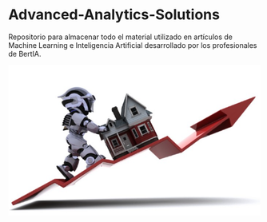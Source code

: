 # Advanced-Analytics-Solutions

Repositorio para almacenar todo el material utilizado en artículos de Machine Learning e Inteligencia Artificial desarrollado por los profesionales de BertIA. 

![alt text](https://github.com/lmendezotero/Postgraduate-Project/blob/master/House%20Prices%20Prediction/Pictures/HOUSE_PRICE_PREDICTION.PNG)
